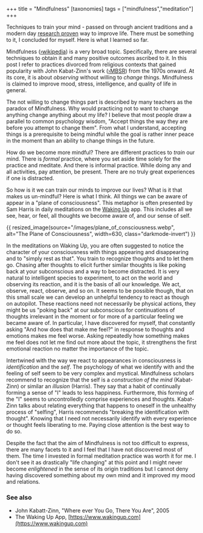 +++
title = "Mindfulness"
[taxonomies]
tags = ["mindfulness","meditation"]
+++

Techniques to train your mind - passed on through ancient traditions and a modern
day [research proven](https://www.apa.org/topics/mindfulness/meditation) way to improve
life. There must be something to it, I concluded for myself. Here is what I
learned so far.

<!-- more -->

Mindfulness ([›wikipedia](https://en.wikipedia.org/wiki/Mindfulness)) is a very broad
topic. Specifically, there are several techniques to obtain it and many positive outcomes
ascribed to it. In this post I refer to practices divorced from religious contexts that
gained popularity with John Kabat-Zinn's work
([›MBSR](https://en.wikipedia.org/wiki/Mindfulness-based_stress_reduction)) from the 1970s
onward. At its core, it is about *observing* without willing to *change* things.
Mindfulness is claimed to improve mood, stress, intelligence, and quality of life in
general.

The not willing to change things part is described by many teachers as the paradox of
Mindfulness. Why would practicing not to want to change anything change anything about my
life? I believe that most people draw a parallel to common psychology wisdom, "Accept
things the way they are before you attempt to change them". From what I understand,
accepting things is a prerequisite to being mindful while the goal is rather inner peace
in the moment than an ability to change things in the future.

How do we become more mindful? There are different practices to *train* our mind. There is
*formal* practice, where you set aside time solely for the practice and meditate. And
there is informal practice. While doing any and all activities, pay attention, be present.
There are no truly great experiences if one is distracted.

So how is it we can train our minds to improve our lives? What is it that makes us
un-mindful? Here is what I think. All things we can be aware of appear in a "plane of
consciousness". This metaphor is often presented by Sam Harris in daily meditations on the
[Waking Up](https://www.wakingup.com/) app. This includes all we see, hear, or feel, all
thoughts we become aware of, and our sense of self.

{{ resized_image(source="/images/plane_of_consciousness.webp", alt="The Plane of
Consciousness", width=630, class="darkmode-invert") }}

In the meditations on Waking Up, you are often suggested to notice the character of your
consciousness with things appearing and disappearing and to "simply rest as that". You
train to recognize thoughts and to let them go. Chasing after thoughts to elicit further
similar thoughts is like poking back at your subconscious and a way to become distracted.
It is very natural to intelligent species to experiment, to act on the world and observing
its reaction, and it is the basis of all our knowledge. We act, observe, react, observe,
and so on. It seems to be possible though, that on this small scale we can develop an
unhelpful tendency to react as though on autopilot. These reactions need not necessarily
be physical actions, they might be us "poking back" at our subconscious for continuations
of thoughts irrelevant in the moment or for more of a particular feeling we became aware
of. In particular, I have discovered for myself, that constantly asking "And how does that
make me feel?" in response to thoughts and emotions makes me feel worse. Asking
repeatedly how something makes me feel does not let me find out more about the topic, it
strengthens the first emotional reaction no matter the importance of the topic.

Intertwined with the way we react to appearances in consciousness is *identification* and
the *self*. The psychology of what we identify with and the feeling of self seem to be
very complex and mystical. Mindfulness scholars recommend to recognize that the self is a
*construction of the mind* (Kabat-Zinn) or similar an *illusion* (Harris). They say that a
habit of continually forming a sense of "I" leads to less happiness. Furthermore, this
forming of the "I" seems to uncontrolledly comprise experiences and thoughts. Kabat-Zinn
talks about relating everything that happens to oneself in the unhealthy process of
"selfing", Harris recommends "breaking the identification with thought". Knowing that I
need not necessarily identify with every experience or thought feels liberating to me.
Paying close attention is the best way to do so.

Despite the fact that the aim of Mindfulness is not too difficult to express, there are
many facets to it and I feel that I have not discovered most of them. The time I
invested in formal meditation practice was worth it for me. I don't see it as drastically
"life changing" at this point and I might never become *enlightened* in the sense of its
origin traditions but I cannot deny having discovered something about my own mind and
it improved my mood and relations.


### See also
  - John Kabatt-Zinn, "Where ever You Go, There You Are", 2005
  - The Waking Up App, [https://www.wakingup.com](https://www.wakingup.com)
